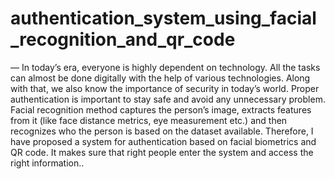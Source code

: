 # authentication_system_using_facial_recognition_and_qr_code
— In today’s era, everyone is highly dependent on technology. All the tasks can almost be done digitally with the help of various technologies. Along with that, we also know the importance of security in today’s world. Proper authentication is important to stay safe and avoid any unnecessary problem. Facial recognition method captures the person’s image, extracts features from it (like face distance metrics, eye measurement etc.) and then recognizes who the person is based on the dataset available. Therefore, I have proposed a system for authentication based on facial biometrics and QR code. It makes sure that right people enter the system and access the right information..
